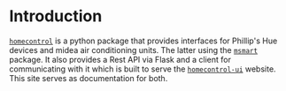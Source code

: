 # Introduction

[`homecontrol`](https://github.com/2851999/homecontrol) is a python package
that provides interfaces for Phillip's Hue devices and midea air conditioning
units. The latter using the [`msmart`](https://github.com/mac-zhou/midea-msmart)
package. It also provides a Rest API via Flask and a client for communicating
with it which is built to serve the
[`homecontrol-ui`](https://github.com/2851999/homecontrol-ui) website. This site
serves as documentation for both.
